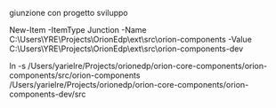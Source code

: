 giunzione con progetto sviluppo

New-Item -ItemType Junction -Name C:\Users\YRE\Projects\OrionEdp\ext\src\orion-components -Value C:\Users\YRE\Projects\OrionEdp\ext\src\orion-components-dev

ln -s /Users/yarielre/Projects/orionedp/orion-core-components/orion-components/src/orion-components /Users/yarielre/Projects/orionedp/orion-core-components/orion-components-dev/src

